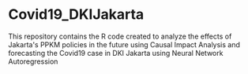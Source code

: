 # Covid19_DKIJakarta
This repository contains the R code created to analyze the effects of Jakarta's PPKM policies in the future using Causal Impact Analysis and forecasting the Covid19 case in DKI Jakarta using Neural Network Autoregression
